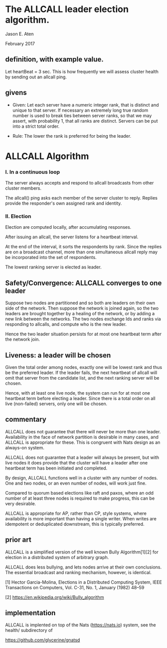 # The ALLCALL leader election algorithm.

Jason E. Aten

February 2017

definition, with example value.
-----------

Let heartBeat = 3 sec. This is how frequently
we will assess cluster health by
sending out an allcall ping.

givens
--------

* Given: Let each server have a numeric integer rank, that is distinct
and unique to that server. If necessary an extremely long
true random number is used to break ties between server ranks, so
that we may assert, with probability 1, that all ranks are distinct.
Servers can be put into a strict total order.

* Rule: The lower the rank is preferred for being the leader.


ALLCALL Algorithm 
===========================

### I. In a continuous loop

The server always accepts and respond
to allcall broadcasts from other cluster members.

The allcall() ping asks each member of
the server cluster to reply. Replies
provide the responder's own assigned rank
and identity.

### II. Election 

Election are computed locally, after accumulating
responses.

After issuing an allcall, the server
listens for a heartbeat interval.

At the end of the interval, it sorts
the respondents by rank. Since
the replies are on a broadcast
channel, more than one simultaneous
allcall reply may be incorporated into
the set of respondents.

The lowest ranking server is elected
as leader.

## Safety/Convergence: ALLCALL converges to one leader

Suppose two nodes are partitioned and so both are leaders on
their own side of the network. Then suppose the network
is joined again, so the two leaders are brought together
by a healing of the network, or by adding a new link
between the networks. The two nodes exchange Ids and
ranks via responding to allcalls, and compute
who is the new leader.

Hence the two leader situation persists for at
most one heartbeat term after the network join.

## Liveness: a leader will be chosen

Given the total order among nodes, exactly one
will be lowest rank and thus be the preferred
leader. If the leader fails, the next
heartbeat of allcall will omit that
server from the candidate list, and
the next ranking server will be chosen.

Hence, with at least one live
node, the system can run for at most one
heartbeat term before electing a leader.
Since there is a total order on
all live (non-failed) servers, only
one will be chosen.

## commentary

ALLCALL does not guarantee that there will
never be more than one leader. Availability
in the face of network partition is
desirable in many cases, and ALLCALL is
appropriate for these. This is congruent
with Nats design as an always-on system.

ALLCALL does not guarantee that a
leader will always be present, but
with live nodes it does provide
that the cluster will have a leader
after one heartbeat term has
been initiated and completed.

By design, ALLCALL functions well
in a cluster with any number of nodes.
One and two nodes, or an even number
of nodes, will work just fine.

Compared to quorum based elections
like raft and paxos, where an odd
number of at least three
nodes is required to make progress,
this can be very desirable.

ALLCALL is appropriate for AP,
rather than CP, style systems, where
availability is more important
than having a single writer. When
writes are idempotent or deduplicated
downstream, this is typically preferred.

prior art
----------

ALLCALL is a simplified version of
the well known Bully Algorithm[1][2]
for election in a distributed system
of arbitrary graph.

ALLCALL does less bullying, and lets
nodes arrive at their own conclusions.
The essential broadcast and ranking
mechanism, however, is identical.

[1] Hector Garcia-Molina, Elections in a
Distributed Computing System, IEEE
Transactions on Computers,
Vol. C-31, No. 1, January (1982) 48–59

[2] https://en.wikipedia.org/wiki/Bully_algorithm

implementation
------------

ALLCALL is implented on top of
the Nats (https://nats.io) system, see the health/
subdirectory of

https://github.com/glycerine/gnatsd

